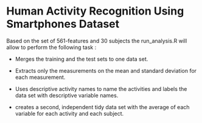 # Human Activity Recognition Using Smartphones Dataset

Based on the set of 561-features and 30 subjects the run_analysis.R will allow to perform the following task :

- Merges the training and the test sets to one data set.

- Extracts only the measurements on the mean and standard deviation for each measurement.

- Uses descriptive activity names to name the activities and labels the data set with descriptive variable names.

- creates a second, independent tidy data set with the average of each variable for each activity and each subject.
